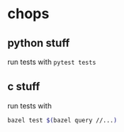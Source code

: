 # chops

## python stuff
run tests with
`pytest tests`

## c stuff
run tests with 
```bash
bazel test $(bazel query //...)
```
